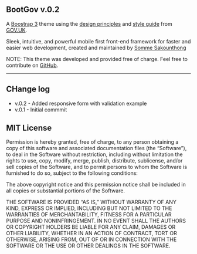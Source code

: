 BootGov v.0.2
-------------------
A [Boostrap 3](http://getbootstrap.com/) theme using the [design principles](https://www.gov.uk/service-manual) and [style guide](https://www.gov.uk/service-manual/designers) from [GOV.UK](https://www.GOV.UK/).

Sleek, intuitive, and powerful mobile first front-end framework for faster and easier web development, created and maintained by [Somme Sakounthong](mailto:s.sakounthong@kainos.com)

NOTE: This theme was developed and provided free of charge. Feel free to contribute on [GitHub](https://github.com/somme/BootGov).

-----------

## CHange log

 * v.0.2 - Added responsive form with validation example
 * v.0.1 - Initial commmit



## MIT License

Permission is hereby granted, free of charge, to any person obtaining a copy of this software and associated documentation files (the “Software”), to deal in the Software without restriction, including without limitation the rights to use, copy, modify, merge, publish, distribute, sublicense, and/or sell copies of the Software, and to permit persons to whom the Software is furnished to do so, subject to the following conditions:

The above copyright notice and this permission notice shall be included in all copies or substantial portions of the Software.

THE SOFTWARE IS PROVIDED “AS IS,” WITHOUT WARRANTY OF ANY KIND, EXPRESS OR IMPLIED, INCLUDING BUT NOT LIMITED TO THE WARRANTIES OF MERCHANTABILITY, FITNESS FOR A PARTICULAR PURPOSE AND NONINFRINGEMENT. IN NO EVENT SHALL THE AUTHORS OR COPYRIGHT HOLDERS BE LIABLE FOR ANY CLAIM, DAMAGES OR OTHER LIABILITY, WHETHER IN AN ACTION OF CONTRACT, TORT OR OTHERWISE, ARISING FROM, OUT OF OR IN CONNECTION WITH THE SOFTWARE OR THE USE OR OTHER DEALINGS IN THE SOFTWARE.